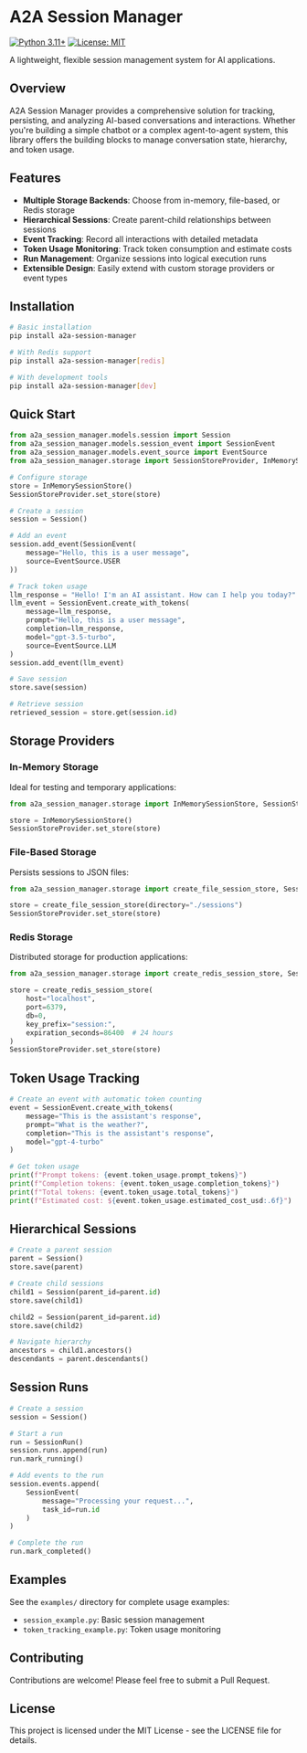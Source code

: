 # A2A Session Manager

[![Python 3.11+](https://img.shields.io/badge/python-3.11+-blue.svg)](https://www.python.org/downloads/)
[![License: MIT](https://img.shields.io/badge/License-MIT-yellow.svg)](https://opensource.org/licenses/MIT)

A lightweight, flexible session management system for AI applications.

## Overview

A2A Session Manager provides a comprehensive solution for tracking, persisting, and analyzing AI-based conversations and interactions. Whether you're building a simple chatbot or a complex agent-to-agent system, this library offers the building blocks to manage conversation state, hierarchy, and token usage.

## Features

- **Multiple Storage Backends**: Choose from in-memory, file-based, or Redis storage
- **Hierarchical Sessions**: Create parent-child relationships between sessions
- **Event Tracking**: Record all interactions with detailed metadata
- **Token Usage Monitoring**: Track token consumption and estimate costs
- **Run Management**: Organize sessions into logical execution runs
- **Extensible Design**: Easily extend with custom storage providers or event types

## Installation

```bash
# Basic installation
pip install a2a-session-manager

# With Redis support
pip install a2a-session-manager[redis]

# With development tools
pip install a2a-session-manager[dev]
```

## Quick Start

```python
from a2a_session_manager.models.session import Session
from a2a_session_manager.models.session_event import SessionEvent
from a2a_session_manager.models.event_source import EventSource
from a2a_session_manager.storage import SessionStoreProvider, InMemorySessionStore

# Configure storage
store = InMemorySessionStore()
SessionStoreProvider.set_store(store)

# Create a session
session = Session()

# Add an event
session.add_event(SessionEvent(
    message="Hello, this is a user message",
    source=EventSource.USER
))

# Track token usage
llm_response = "Hello! I'm an AI assistant. How can I help you today?"
llm_event = SessionEvent.create_with_tokens(
    message=llm_response,
    prompt="Hello, this is a user message",
    completion=llm_response,
    model="gpt-3.5-turbo",
    source=EventSource.LLM
)
session.add_event(llm_event)

# Save session
store.save(session)

# Retrieve session
retrieved_session = store.get(session.id)
```

## Storage Providers

### In-Memory Storage

Ideal for testing and temporary applications:

```python
from a2a_session_manager.storage import InMemorySessionStore, SessionStoreProvider

store = InMemorySessionStore()
SessionStoreProvider.set_store(store)
```

### File-Based Storage

Persists sessions to JSON files:

```python
from a2a_session_manager.storage import create_file_session_store, SessionStoreProvider

store = create_file_session_store(directory="./sessions")
SessionStoreProvider.set_store(store)
```

### Redis Storage

Distributed storage for production applications:

```python
from a2a_session_manager.storage import create_redis_session_store, SessionStoreProvider

store = create_redis_session_store(
    host="localhost",
    port=6379,
    db=0,
    key_prefix="session:",
    expiration_seconds=86400  # 24 hours
)
SessionStoreProvider.set_store(store)
```

## Token Usage Tracking

```python
# Create an event with automatic token counting
event = SessionEvent.create_with_tokens(
    message="This is the assistant's response",
    prompt="What is the weather?",
    completion="This is the assistant's response",
    model="gpt-4-turbo"
)

# Get token usage
print(f"Prompt tokens: {event.token_usage.prompt_tokens}")
print(f"Completion tokens: {event.token_usage.completion_tokens}")
print(f"Total tokens: {event.token_usage.total_tokens}")
print(f"Estimated cost: ${event.token_usage.estimated_cost_usd:.6f}")
```

## Hierarchical Sessions

```python
# Create a parent session
parent = Session()
store.save(parent)

# Create child sessions
child1 = Session(parent_id=parent.id)
store.save(child1)

child2 = Session(parent_id=parent.id)
store.save(child2)

# Navigate hierarchy
ancestors = child1.ancestors()
descendants = parent.descendants()
```

## Session Runs

```python
# Create a session
session = Session()

# Start a run
run = SessionRun()
session.runs.append(run)
run.mark_running()

# Add events to the run
session.events.append(
    SessionEvent(
        message="Processing your request...",
        task_id=run.id
    )
)

# Complete the run
run.mark_completed()
```

## Examples

See the `examples/` directory for complete usage examples:

- `session_example.py`: Basic session management
- `token_tracking_example.py`: Token usage monitoring

## Contributing

Contributions are welcome! Please feel free to submit a Pull Request.

## License

This project is licensed under the MIT License - see the LICENSE file for details.
